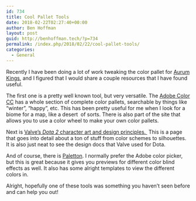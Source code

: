 ```yaml
---
id: 734
title: Cool Pallet Tools
date: 2018-02-22T02:27:40+00:00
author: Ben Hoffman
layout: post
guid: http://benhoffman.tech/?p=734
permalink: /index.php/2018/02/22/cool-pallet-tools/
categories:
  - General
---
```

Recently I have been doing a lot of work tweaking the color pallet for <a href="https://bullhorngames.com/" target="_blank" rel="noopener">Aurum Kings</a>, and I figured that I would share a couple resources that I have found useful.

The first one is a pretty well known tool, but very versatile. The <a href="https://color.adobe.com/explore/?filter=most-popular&time=month" target="_blank" rel="noopener">Adobe Color CC</a> has a whole section of complete color pallets, searchable by things like &#8220;winter&#8221;, &#8220;happy&#8221;, etc. This has been pretty useful for me when I look for a biome for a map, like a desert  of sorts. There is also part of the site that allows you to use a color wheel to make your own color pallets.

Next is <a href="https://support.steampowered.com/kb/9334-YDXV-8590/dota-2-workshop-character-art-guide" target="_blank" rel="noopener">Valve&#8217;s <em>Dota 2</em> character art and design principles. </a> This is a page that goes into detail about a ton of stuff from color schemes to silhouettes. It is also just neat to see the design docs that Valve used for Dota.

And of course, there is <a href="http://paletton.com" target="_blank" rel="noopener">Paletton</a>. I normally prefer the Adobe color picker, but this is great because it gives you previews for different color blind effects as well. It also has some alright templates to view the different colors in.

Alright, hopefully one of these tools was something you haven&#8217;t seen before and can help you out!